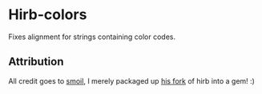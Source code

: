 # Hirb-colors

Fixes alignment for strings containing color codes.

## Attribution

All credit goes to [smoil](https://github.com/smoil/), I merely packaged up [his
fork](https://github.com/smoil/hirb) of hirb into a gem! :)
